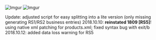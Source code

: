 ![Imgur](https://i.imgur.com/0HXbP1u.png)
![Imgur](https://i.imgur.com/wSd1DlZ.png)

Update: adjusted script for easy splitting into a lite version (only missing generating RS1/RS2 business entries)
2018.10.10: __reinstated 1809 \[RS5\]__! using native xml patching for products.xml; fixed syntax bug with exit/b
2018.10.12: added data loss warning for RS5